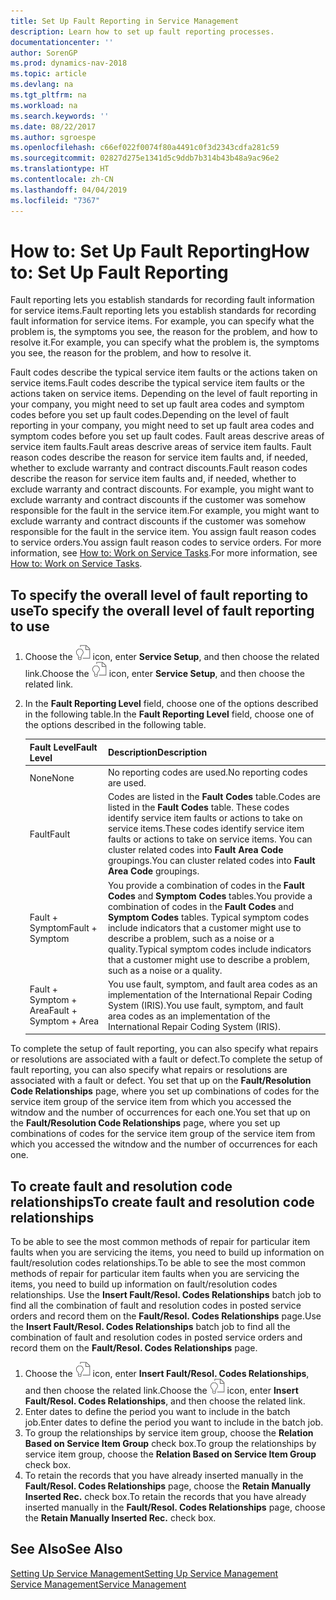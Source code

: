 ```yaml
---
title: Set Up Fault Reporting in Service Management
description: Learn how to set up fault reporting processes.
documentationcenter: ''
author: SorenGP
ms.prod: dynamics-nav-2018
ms.topic: article
ms.devlang: na
ms.tgt_pltfrm: na
ms.workload: na
ms.search.keywords: ''
ms.date: 08/22/2017
ms.author: sgroespe
ms.openlocfilehash: c66ef022f0074f80a4491c0f3d2343cdfa281c59
ms.sourcegitcommit: 02827d275e1341d5c9ddb7b314b43b48a9ac96e2
ms.translationtype: HT
ms.contentlocale: zh-CN
ms.lasthandoff: 04/04/2019
ms.locfileid: "7367"
---
```

# <a name="how-to-set-up-fault-reporting"></a><span data-ttu-id="56d8e-103">How to: Set Up Fault Reporting</span><span class="sxs-lookup"><span data-stu-id="56d8e-103">How to: Set Up Fault Reporting</span></span>
<span data-ttu-id="56d8e-104">Fault reporting lets you establish standards for recording fault information for service items.</span><span class="sxs-lookup"><span data-stu-id="56d8e-104">Fault reporting lets you establish standards for recording fault information for service items.</span></span> <span data-ttu-id="56d8e-105">For example, you can specify what the problem is, the symptoms you see, the reason for the problem, and how to resolve it.</span><span class="sxs-lookup"><span data-stu-id="56d8e-105">For example, you can specify what the problem is, the symptoms you see, the reason for the problem, and how to resolve it.</span></span>  

<span data-ttu-id="56d8e-106">Fault codes describe the typical service item faults or the actions taken on service items.</span><span class="sxs-lookup"><span data-stu-id="56d8e-106">Fault codes describe the typical service item faults or the actions taken on service items.</span></span> <span data-ttu-id="56d8e-107">Depending on the level of fault reporting in your company, you might need to set up fault area codes and symptom codes before you set up fault codes.</span><span class="sxs-lookup"><span data-stu-id="56d8e-107">Depending on the level of fault reporting in your company, you might need to set up fault area codes and symptom codes before you set up fault codes.</span></span> <span data-ttu-id="56d8e-108">Fault areas descrive areas of service item faults.</span><span class="sxs-lookup"><span data-stu-id="56d8e-108">Fault areas descrive areas of service item faults.</span></span> <span data-ttu-id="56d8e-109">Fault reason codes describe the reason for service item faults and, if needed, whether to exclude warranty and contract discounts.</span><span class="sxs-lookup"><span data-stu-id="56d8e-109">Fault reason codes describe the reason for service item faults and, if needed, whether to exclude warranty and contract discounts.</span></span> <span data-ttu-id="56d8e-110">For example, you might want to exclude warranty and contract discounts if the customer was somehow responsible for the fault in the service item.</span><span class="sxs-lookup"><span data-stu-id="56d8e-110">For example, you might want to exclude warranty and contract discounts if the customer was somehow responsible for the fault in the service item.</span></span> <span data-ttu-id="56d8e-111">You assign fault reason codes to service orders.</span><span class="sxs-lookup"><span data-stu-id="56d8e-111">You assign fault reason codes to service orders.</span></span> <span data-ttu-id="56d8e-112">For more information, see [How to: Work on Service Tasks](service-how-to-work-on-service-tasks.md).</span><span class="sxs-lookup"><span data-stu-id="56d8e-112">For more information, see [How to: Work on Service Tasks](service-how-to-work-on-service-tasks.md).</span></span>  

## <a name="to-specify-the-overall-level-of-fault-reporting-to-use"></a><span data-ttu-id="56d8e-113">To specify the overall level of fault reporting to use</span><span class="sxs-lookup"><span data-stu-id="56d8e-113">To specify the overall level of fault reporting to use</span></span>
1. <span data-ttu-id="56d8e-114">Choose the ![Search for Page or Report](media/ui-search/search_small.png "Search for Page or Report icon") icon, enter **Service Setup**, and then choose the related link.</span><span class="sxs-lookup"><span data-stu-id="56d8e-114">Choose the ![Search for Page or Report](media/ui-search/search_small.png "Search for Page or Report icon") icon, enter **Service Setup**, and then choose the related link.</span></span> 
2. <span data-ttu-id="56d8e-115">In the **Fault Reporting Level** field, choose one of the options described in the following table.</span><span class="sxs-lookup"><span data-stu-id="56d8e-115">In the **Fault Reporting Level** field, choose one of the options described in the following table.</span></span>  
  
    |**<span data-ttu-id="56d8e-116">Fault Level</span><span class="sxs-lookup"><span data-stu-id="56d8e-116">Fault Level</span></span>**|**<span data-ttu-id="56d8e-117">Description</span><span class="sxs-lookup"><span data-stu-id="56d8e-117">Description</span></span>**|  
    |------------|-------------|  
    |<span data-ttu-id="56d8e-118">None</span><span class="sxs-lookup"><span data-stu-id="56d8e-118">None</span></span> | <span data-ttu-id="56d8e-119">No reporting codes are used.</span><span class="sxs-lookup"><span data-stu-id="56d8e-119">No reporting codes are used.</span></span>|  
    |<span data-ttu-id="56d8e-120">Fault</span><span class="sxs-lookup"><span data-stu-id="56d8e-120">Fault</span></span> | <span data-ttu-id="56d8e-121">Codes are listed in the **Fault Codes** table.</span><span class="sxs-lookup"><span data-stu-id="56d8e-121">Codes are listed in the **Fault Codes** table.</span></span> <span data-ttu-id="56d8e-122">These codes identify service item faults or actions to take on service items.</span><span class="sxs-lookup"><span data-stu-id="56d8e-122">These codes identify service item faults or actions to take on service items.</span></span> <span data-ttu-id="56d8e-123">You can cluster related codes into **Fault Area Code** groupings.</span><span class="sxs-lookup"><span data-stu-id="56d8e-123">You can cluster related codes into **Fault Area Code** groupings.</span></span>|  
    |<span data-ttu-id="56d8e-124">Fault + Symptom</span><span class="sxs-lookup"><span data-stu-id="56d8e-124">Fault + Symptom</span></span> | <span data-ttu-id="56d8e-125">You provide a combination of codes in the **Fault Codes** and **Symptom Codes** tables.</span><span class="sxs-lookup"><span data-stu-id="56d8e-125">You provide a combination of codes in the **Fault Codes** and **Symptom Codes** tables.</span></span> <span data-ttu-id="56d8e-126">Typical symptom codes include indicators that a customer might use to describe a problem, such as a noise or a quality.</span><span class="sxs-lookup"><span data-stu-id="56d8e-126">Typical symptom codes include indicators that a customer might use to describe a problem, such as a noise or a quality.</span></span>|  
    |<span data-ttu-id="56d8e-127">Fault + Symptom + Area</span><span class="sxs-lookup"><span data-stu-id="56d8e-127">Fault + Symptom + Area</span></span> | <span data-ttu-id="56d8e-128">You use fault, symptom, and fault area codes as an implementation of the International Repair Coding System (IRIS).</span><span class="sxs-lookup"><span data-stu-id="56d8e-128">You use fault, symptom, and fault area codes as an implementation of the International Repair Coding System (IRIS).</span></span>|  
  
<span data-ttu-id="56d8e-129">To complete the setup of fault reporting, you can also specify what repairs or resolutions are associated with a fault or defect.</span><span class="sxs-lookup"><span data-stu-id="56d8e-129">To complete the setup of fault reporting, you can also specify what repairs or resolutions are associated with a fault or defect.</span></span> <span data-ttu-id="56d8e-130">You set that up on the **Fault/Resolution Code Relationships** page, where you set up combinations of codes for the service item group of the service item from which you accessed the witndow and the number of occurrences for each one.</span><span class="sxs-lookup"><span data-stu-id="56d8e-130">You set that up on the **Fault/Resolution Code Relationships** page, where you set up combinations of codes for the service item group of the service item from which you accessed the witndow and the number of occurrences for each one.</span></span>

## <a name="to-create-fault-and-resolution-code-relationships"></a><span data-ttu-id="56d8e-131">To create fault and resolution code relationships</span><span class="sxs-lookup"><span data-stu-id="56d8e-131">To create fault and resolution code relationships</span></span>
<!--this needs to go in a working with topic-->
<span data-ttu-id="56d8e-132">To be able to see the most common methods of repair for particular item faults when you are servicing the items, you need to build up information on fault/resolution codes relationships.</span><span class="sxs-lookup"><span data-stu-id="56d8e-132">To be able to see the most common methods of repair for particular item faults when you are servicing the items, you need to build up information on fault/resolution codes relationships.</span></span> <span data-ttu-id="56d8e-133">Use the **Insert Fault/Resol. Codes Relationships** batch job to find all the combination of fault and resolution codes in posted service orders and record them on the **Fault/Resol. Codes Relationships** page.</span><span class="sxs-lookup"><span data-stu-id="56d8e-133">Use the **Insert Fault/Resol. Codes Relationships** batch job to find all the combination of fault and resolution codes in posted service orders and record them on the **Fault/Resol. Codes Relationships** page.</span></span> 
  
1. <span data-ttu-id="56d8e-134">Choose the ![Search for Page or Report](media/ui-search/search_small.png "Search for Page or Report icon") icon, enter **Insert Fault/Resol. Codes Relationships**, and then choose the related link.</span><span class="sxs-lookup"><span data-stu-id="56d8e-134">Choose the ![Search for Page or Report](media/ui-search/search_small.png "Search for Page or Report icon") icon, enter **Insert Fault/Resol. Codes Relationships**, and then choose the related link.</span></span>  
2. <span data-ttu-id="56d8e-135">Enter dates to define the period you want to include in the batch job.</span><span class="sxs-lookup"><span data-stu-id="56d8e-135">Enter dates to define the period you want to include in the batch job.</span></span>  
3. <span data-ttu-id="56d8e-136">To group the relationships by service item group, choose the **Relation Based on Service Item Group** check box.</span><span class="sxs-lookup"><span data-stu-id="56d8e-136">To group the relationships by service item group, choose the **Relation Based on Service Item Group** check box.</span></span>  
4. <span data-ttu-id="56d8e-137">To retain the records that you have already inserted manually in the **Fault/Resol. Codes Relationships** page, choose the **Retain Manually Inserted Rec.** check box.</span><span class="sxs-lookup"><span data-stu-id="56d8e-137">To retain the records that you have already inserted manually in the **Fault/Resol. Codes Relationships** page, choose the **Retain Manually Inserted Rec.** check box.</span></span>  

## <a name="see-also"></a><span data-ttu-id="56d8e-138">See Also</span><span class="sxs-lookup"><span data-stu-id="56d8e-138">See Also</span></span>
[<span data-ttu-id="56d8e-139">Setting Up Service Management</span><span class="sxs-lookup"><span data-stu-id="56d8e-139">Setting Up Service Management</span></span>](service-setup-service.md)  
[<span data-ttu-id="56d8e-140">Service Management</span><span class="sxs-lookup"><span data-stu-id="56d8e-140">Service Management</span></span>](service-service.md)  
